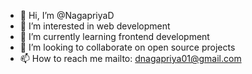 - 👋 Hi, I’m @NagapriyaD
- 👀 I’m interested in web development
- 🌱 I’m currently learning frontend development
- 💞️ I’m looking to collaborate on open source projects
- 📫 How to reach me mailto: dnagapriya01@gmail.com

<!---
NagapriyaD/NagapriyaD is a ✨ special ✨ repository because its `README.md` (this file) appears on your GitHub profile.
You can click the Preview link to take a look at your changes.
--->
